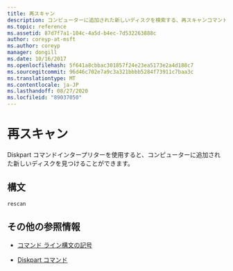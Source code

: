 ```yaml
---
title: 再スキャン
description: コンピューターに追加された新しいディスクを検索する、再スキャンコマンドの参照記事です。
ms.topic: reference
ms.assetid: 87d7f7a1-104c-4a5d-b4ec-7d532263888c
author: coreyp-at-msft
ms.author: coreyp
manager: dongill
ms.date: 10/16/2017
ms.openlocfilehash: 5f641a8cbbac301857f24e23ea5173e2a4d188c7
ms.sourcegitcommit: 96d46c702e7a9c3a321bbbb5284f73911c7baa3c
ms.translationtype: MT
ms.contentlocale: ja-JP
ms.lasthandoff: 08/27/2020
ms.locfileid: "89037050"
---
```

# <a name="rescan"></a>再スキャン

Diskpart コマンドインタープリターを使用すると、コンピューターに追加された新しいディスクを見つけることができます。

## <a name="syntax"></a>構文

```
rescan
```

## <a name="additional-references"></a>その他の参照情報

- [コマンド ライン構文の記号](command-line-syntax-key.md)

- [Diskpart コマンド](diskpart.md)